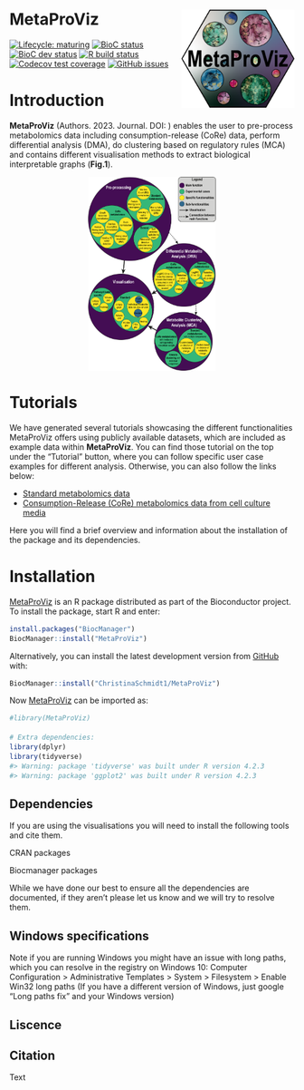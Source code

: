 
<!-- README.md is generated from README.Rmd. Please edit that file -->

# MetaProViz <img src="inst/figures/Hexagon_MetaProViz.png" align="right" width="200" />

<!-- badges: start -->

[![Lifecycle:
maturing](https://img.shields.io/badge/lifecycle-maturing-blue.svg)](https://www.tidyverse.org/lifecycle/#maturing)
[![BioC
status](http://www.bioconductor.org/shields/build/release/bioc/decoupleR.svg)](https://bioconductor.org/checkResults/release/bioc-LATEST/decoupleR)
[![BioC dev
status](http://www.bioconductor.org/shields/build/devel/bioc/decoupleR.svg)](https://bioconductor.org/checkResults/devel/bioc-LATEST/decoupleR)
[![R build
status](https://github.com/saezlab/decoupleR/workflows/R-CMD-check-bioc/badge.svg)](https://github.com/saezlab/decoupleR/actions)
[![Codecov test
coverage](https://codecov.io/gh/saezlab/decoupleR/branch/master/graph/badge.svg)](https://codecov.io/gh/saezlab/decoupleR?branch=master)
[![GitHub
issues](https://img.shields.io/github/issues/ChristinaSchmidt1/MetaProViz)](https://github.com/ChristinaSchmidt1/MetaProViz/issues)
<!-- badges: end -->

# **Introduction**

**MetaProViz** (Authors. 2023. Journal. DOI: ) enables the user to
pre-process metabolomics data including consumption-release (CoRe) data,
perform differential analysis (DMA), do clustering based on regulatory
rules (MCA) and contains different visualisation methods to extract
biological interpretable graphs (**Fig.1**).  
  
<p align="center" width="100%">
<img src="inst/figures/Fig.1.png" align="center" width="45%">
</p>

# Tutorials

We have generated several tutorials showcasing the different
functionalities MetaProViz offers using publicly available datasets,
which are included as example data within **MetaProViz**. You can find
those tutorial on the top under the “Tutorial” button, where you can
follow specific user case examples for different analysis. Otherwise,
you can also follow the links below:  
- [Standard metabolomics
data](https://saezlab.github.io/decoupleR/articles/decoupleR.html)  
- [Consumption-Release (CoRe) metabolomics data from cell culture
media](CoRe-Metabolomics.html)  
  
Here you will find a brief overview and information about the
installation of the package and its dependencies.

# Installation

[MetaProViz](Link%20to%20bioconductor) is an R package distributed as
part of the Bioconductor project. To install the package, start R and
enter:

``` r
install.packages("BiocManager")
BiocManager::install("MetaProViz")
```

Alternatively, you can install the latest development version from
[GitHub](https://github.com/ChristinaSchmidt1/MetaProViz) with:  

``` r
BiocManager::install("ChristinaSchmidt1/MetaProViz")
```

Now [MetaProViz](Link%20to%20bioconductor) can be imported as:

``` r
#library(MetaProViz)

# Extra dependencies:
library(dplyr)
library(tidyverse)
#> Warning: package 'tidyverse' was built under R version 4.2.3
#> Warning: package 'ggplot2' was built under R version 4.2.3
```

## Dependencies

If you are using the visualisations you will need to install the
following tools and cite them.  

CRAN packages

Biocmanager packages

While we have done our best to ensure all the dependencies are
documented, if they aren’t please let us know and we will try to resolve
them.

## Windows specifications

Note if you are running Windows you might have an issue with long paths,
which you can resolve in the registry on Windows 10: Computer
Configuration \> Administrative Templates \> System \> Filesystem \>
Enable Win32 long paths (If you have a different version of Windows,
just google “Long paths fix” and your Windows version)

## Liscence

## Citation

Text
